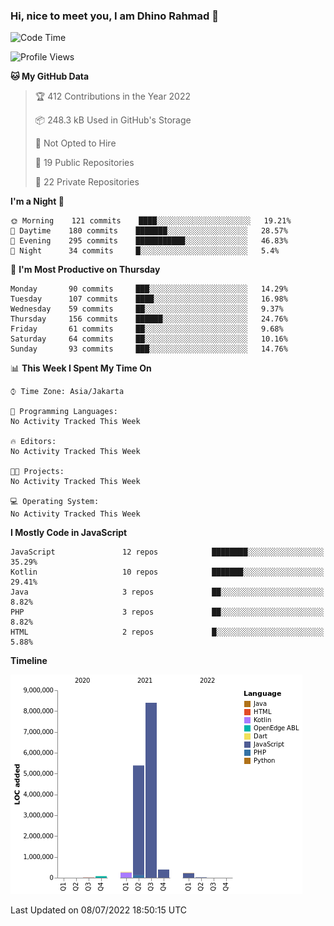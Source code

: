 ### Hi, nice to meet you, I am Dhino Rahmad 👋
<!--START_SECTION:waka-->
![Code Time](http://img.shields.io/badge/Code%20Time-0%20secs-blue)

![Profile Views](http://img.shields.io/badge/Profile%20Views-3-blue)

**🐱 My GitHub Data** 

> 🏆 412 Contributions in the Year 2022
 > 
> 📦 248.3 kB Used in GitHub's Storage 
 > 
> 🚫 Not Opted to Hire
 > 
> 📜 19 Public Repositories 
 > 
> 🔑 22 Private Repositories  
 > 
**I'm a Night 🦉** 

```text
🌞 Morning    121 commits    ████░░░░░░░░░░░░░░░░░░░░░   19.21% 
🌆 Daytime    180 commits    ███████░░░░░░░░░░░░░░░░░░   28.57% 
🌃 Evening    295 commits    ███████████░░░░░░░░░░░░░░   46.83% 
🌙 Night      34 commits     █░░░░░░░░░░░░░░░░░░░░░░░░   5.4%

```
📅 **I'm Most Productive on Thursday** 

```text
Monday       90 commits     ███░░░░░░░░░░░░░░░░░░░░░░   14.29% 
Tuesday      107 commits    ████░░░░░░░░░░░░░░░░░░░░░   16.98% 
Wednesday    59 commits     ██░░░░░░░░░░░░░░░░░░░░░░░   9.37% 
Thursday     156 commits    ██████░░░░░░░░░░░░░░░░░░░   24.76% 
Friday       61 commits     ██░░░░░░░░░░░░░░░░░░░░░░░   9.68% 
Saturday     64 commits     ██░░░░░░░░░░░░░░░░░░░░░░░   10.16% 
Sunday       93 commits     ███░░░░░░░░░░░░░░░░░░░░░░   14.76%

```


📊 **This Week I Spent My Time On** 

```text
⌚︎ Time Zone: Asia/Jakarta

💬 Programming Languages: 
No Activity Tracked This Week

🔥 Editors: 
No Activity Tracked This Week

🐱‍💻 Projects: 
No Activity Tracked This Week

💻 Operating System: 
No Activity Tracked This Week

```

**I Mostly Code in JavaScript** 

```text
JavaScript               12 repos            ████████░░░░░░░░░░░░░░░░░   35.29% 
Kotlin                   10 repos            ███████░░░░░░░░░░░░░░░░░░   29.41% 
Java                     3 repos             ██░░░░░░░░░░░░░░░░░░░░░░░   8.82% 
PHP                      3 repos             ██░░░░░░░░░░░░░░░░░░░░░░░   8.82% 
HTML                     2 repos             █░░░░░░░░░░░░░░░░░░░░░░░░   5.88%

```


**Timeline**

![Chart not found](https://raw.githubusercontent.com/Dhino12/Dhino12/master/charts/bar_graph.png) 


 Last Updated on 08/07/2022 18:50:15 UTC
<!--END_SECTION:waka-->
 
